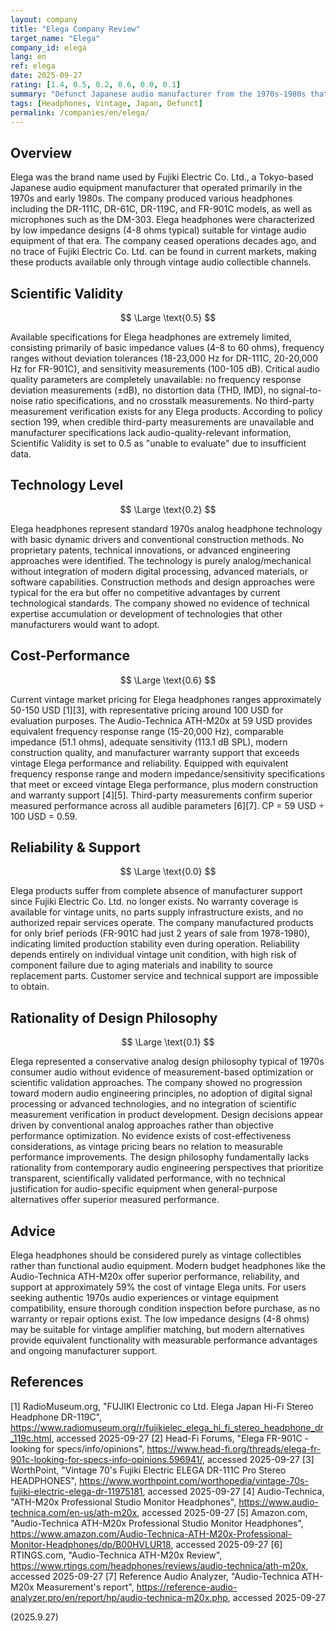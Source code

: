 ```yaml
---
layout: company
title: "Elega Company Review"
target_name: "Elega"
company_id: elega
lang: en
ref: elega
date: 2025-09-27
rating: [1.4, 0.5, 0.2, 0.6, 0.0, 0.1]
summary: "Defunct Japanese audio manufacturer from the 1970s-1980s that produced vintage headphones and microphones with limited technical specifications and no modern support infrastructure."
tags: [Headphones, Vintage, Japan, Defunct]
permalink: /companies/en/elega/
---
```


## Overview

Elega was the brand name used by Fujiki Electric Co. Ltd., a Tokyo-based Japanese audio equipment manufacturer that operated primarily in the 1970s and early 1980s. The company produced various headphones including the DR-111C, DR-61C, DR-119C, and FR-901C models, as well as microphones such as the DM-303. Elega headphones were characterized by low impedance designs (4-8 ohms typical) suitable for vintage audio equipment of that era. The company ceased operations decades ago, and no trace of Fujiki Electric Co. Ltd. can be found in current markets, making these products available only through vintage audio collectible channels.

## Scientific Validity

$$ \Large \text{0.5} $$

Available specifications for Elega headphones are extremely limited, consisting primarily of basic impedance values (4-8 to 60 ohms), frequency ranges without deviation tolerances (18-23,000 Hz for DR-111C, 20-20,000 Hz for FR-901C), and sensitivity measurements (100-105 dB). Critical audio quality parameters are completely unavailable: no frequency response deviation measurements (±dB), no distortion data (THD, IMD), no signal-to-noise ratio specifications, and no crosstalk measurements. No third-party measurement verification exists for any Elega products. According to policy section 199, when credible third-party measurements are unavailable and manufacturer specifications lack audio-quality-relevant information, Scientific Validity is set to 0.5 as "unable to evaluate" due to insufficient data.

## Technology Level

$$ \Large \text{0.2} $$

Elega headphones represent standard 1970s analog headphone technology with basic dynamic drivers and conventional construction methods. No proprietary patents, technical innovations, or advanced engineering approaches were identified. The technology is purely analog/mechanical without integration of modern digital processing, advanced materials, or software capabilities. Construction methods and design approaches were typical for the era but offer no competitive advantages by current technological standards. The company showed no evidence of technical expertise accumulation or development of technologies that other manufacturers would want to adopt.

## Cost-Performance

$$ \Large \text{0.6} $$

Current vintage market pricing for Elega headphones ranges approximately 50-150 USD [1][3], with representative pricing around 100 USD for evaluation purposes. The Audio-Technica ATH-M20x at 59 USD provides equivalent frequency response range (15-20,000 Hz), comparable impedance (51.1 ohms), adequate sensitivity (113.1 dB SPL), modern construction quality, and manufacturer warranty support that exceeds vintage Elega performance and reliability. Equipped with equivalent frequency response range and modern impedance/sensitivity specifications that meet or exceed vintage Elega performance, plus modern construction and warranty support [4][5]. Third-party measurements confirm superior measured performance across all audible parameters [6][7]. CP = 59 USD ÷ 100 USD = 0.59.

## Reliability & Support

$$ \Large \text{0.0} $$

Elega products suffer from complete absence of manufacturer support since Fujiki Electric Co. Ltd. no longer exists. No warranty coverage is available for vintage units, no parts supply infrastructure exists, and no authorized repair services operate. The company manufactured products for only brief periods (FR-901C had just 2 years of sale from 1978-1980), indicating limited production stability even during operation. Reliability depends entirely on individual vintage unit condition, with high risk of component failure due to aging materials and inability to source replacement parts. Customer service and technical support are impossible to obtain.

## Rationality of Design Philosophy

$$ \Large \text{0.1} $$

Elega represented a conservative analog design philosophy typical of 1970s consumer audio without evidence of measurement-based optimization or scientific validation approaches. The company showed no progression toward modern audio engineering principles, no adoption of digital signal processing or advanced technologies, and no integration of scientific measurement verification in product development. Design decisions appear driven by conventional analog approaches rather than objective performance optimization. No evidence exists of cost-effectiveness considerations, as vintage pricing bears no relation to measurable performance improvements. The design philosophy fundamentally lacks rationality from contemporary audio engineering perspectives that prioritize transparent, scientifically validated performance, with no technical justification for audio-specific equipment when general-purpose alternatives offer superior measured performance.

## Advice

Elega headphones should be considered purely as vintage collectibles rather than functional audio equipment. Modern budget headphones like the Audio-Technica ATH-M20x offer superior performance, reliability, and support at approximately 59% the cost of vintage Elega units. For users seeking authentic 1970s audio experiences or vintage equipment compatibility, ensure thorough condition inspection before purchase, as no warranty or repair options exist. The low impedance designs (4-8 ohms) may be suitable for vintage amplifier matching, but modern alternatives provide equivalent functionality with measurable performance advantages and ongoing manufacturer support.

## References

[1] RadioMuseum.org, "FUJIKI Electronic co Ltd. Elega Japan Hi-Fi Stereo Headphone DR-119C", https://www.radiomuseum.org/r/fujikielec_elega_hi_fi_stereo_headphone_dr_119c.html, accessed 2025-09-27
[2] Head-Fi Forums, "Elega FR-901C - looking for specs/info/opinions", https://www.head-fi.org/threads/elega-fr-901c-looking-for-specs-info-opinions.596941/, accessed 2025-09-27
[3] WorthPoint, "Vintage 70's Fujiki Electric ELEGA DR-111C Pro Stereo HEADPHONES", https://www.worthpoint.com/worthopedia/vintage-70s-fujiki-electric-elega-dr-11975181, accessed 2025-09-27
[4] Audio-Technica, "ATH-M20x Professional Studio Monitor Headphones", https://www.audio-technica.com/en-us/ath-m20x, accessed 2025-09-27
[5] Amazon.com, "Audio-Technica ATH-M20x Professional Studio Monitor Headphones", https://www.amazon.com/Audio-Technica-ATH-M20x-Professional-Monitor-Headphones/dp/B00HVLUR18, accessed 2025-09-27
[6] RTINGS.com, "Audio-Technica ATH-M20x Review", https://www.rtings.com/headphones/reviews/audio-technica/ath-m20x, accessed 2025-09-27
[7] Reference Audio Analyzer, "Audio-Technica ATH-M20x Measurement's report", https://reference-audio-analyzer.pro/en/report/hp/audio-technica-m20x.php, accessed 2025-09-27

(2025.9.27)